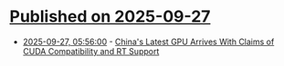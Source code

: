 # [Published on 2025-09-27](index.md)

* [2025-09-27, 05:56:00](https://soylentnews.org/article.pl?sid=25/09/26/239227&from=rss) - [China's Latest GPU Arrives With Claims of CUDA Compatibility and RT Support](https://soylentnews.org/article.pl?sid=25/09/26/239227&from=rss)
